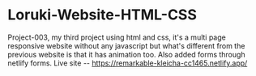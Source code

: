 # Loruki-Website-HTML-CSS
Project-003, my third project using html and css, it's a multi page responsive website without any javascript but what's different from the previous website is that it has animation too.
Also added forms through netlify forms.
Live site -- https://remarkable-kleicha-cc1465.netlify.app/
